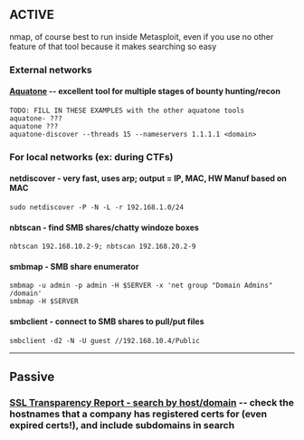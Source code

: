 ACTIVE
------
nmap, of course
best to run inside Metasploit, even if you use no other feature of that tool
because it makes searching so easy


### External networks
#### [Aquatone](https://github.com/michenriksen/aquatone/releases) -- excellent tool for multiple stages of bounty hunting/recon
```
TODO: FILL IN THESE EXAMPLES with the other aquatone tools
aquatone- ???
aquatone ???
aquatone-discover --threads 15 --nameservers 1.1.1.1 <domain>

```


### For local networks (ex: during CTFs)

#### netdiscover - very fast, uses arp; output = IP, MAC, HW Manuf based on MAC
```sudo netdiscover -P -N -L -r 192.168.1.0/24```

#### nbtscan - find SMB shares/chatty windoze boxes
```nbtscan 192.168.10.2-9; nbtscan 192.168.20.2-9```

#### smbmap - SMB share enumerator
```
smbmap -u admin -p admin -H $SERVER -x 'net group "Domain Admins" /domain'
smbmap -H $SERVER
```

#### smbclient - connect to SMB shares to pull/put files
```smbclient -d2 -N -U guest //192.168.10.4/Public```

---

Passive
-------
### [SSL Transparency Report - search by host/domain](https://transparencyreport.google.com/https/certificates) -- check the hostnames that a company has registered certs for (even expired certs!), and include subdomains in search
